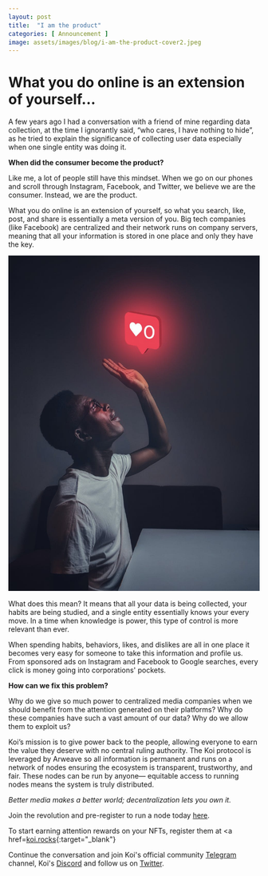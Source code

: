 ```yaml
---
layout: post
title:  "I am the product"
categories: [ Announcement ]
image: assets/images/blog/i-am-the-product-cover2.jpeg
---
```


# What you do online is an extension of yourself...

A few years ago I had a conversation with a friend of mine regarding data collection, at the time I ignorantly said, “who cares, I have nothing to hide”, as he tried to explain the significance of collecting user data especially when one single entity was doing it. 

**When did the consumer become the product?**

Like me, a lot of people still have this mindset. When we go on our phones and scroll through Instagram, Facebook, and Twitter, we believe we are the consumer. Instead, we are the product.

What you do online is an extension of yourself, so what you search, like, post,  and share is essentially a meta version of you. Big tech companies (like Facebook) are centralized and their network runs on company servers, meaning that all your information is stored in one place and only they have the key. 

<img src="/assets/images/blog/I-am-the-product-image2.jpeg">

What does this mean? It means that all your data is being collected, your habits are being studied, and a single entity essentially knows your every move. In a time when knowledge is power, this type of control is more relevant than ever. 

When spending habits, behaviors, likes, and dislikes are all in one place it becomes very easy for someone to take this information and profile us. From sponsored ads on Instagram and Facebook to Google searches, every click is money going into corporations' pockets. 

**How can we fix this problem?**

Why do we give so much power to centralized media companies when we should benefit from the attention generated on their platforms? Why do these companies have such a vast amount of our data? Why do we allow them to exploit us? 

Koi’s mission is to give power back to the people, allowing everyone to earn the value they deserve with no central ruling authority. The Koi protocol is leveraged by Arweave so all information is permanent and runs on a network of nodes ensuring the ecosystem is transparent, trustworthy, and fair. These nodes can be run by anyone— equitable access to running nodes means the system is truly distributed.

*Better media makes a better world; decentralization lets you own it.*

Join the revolution and pre-register to run a node today [here](https://docs.google.com/forms/d/e/1FAIpQLSduDTdxD3dDOvcbIcKlG7JWOsnDFVZFdLy0J38q_OOzUC3okA/viewform).

To start earning attention rewards on your NFTs, register them at <a href=[koi.rocks](https://koi.rocks/contents){:target="_blank"}

Continue the conversation and join Koi's official community [Telegram](https://t.me/joinchat/OEHs_8T9-8ZhZmU5) channel, Koi's [Discord](https://discord.gg/zByqXPGEWy) and follow us on [Twitter](https://twitter.com/open_koi). 

